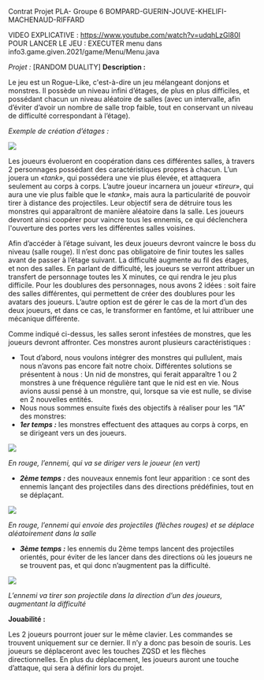 ﻿Contrat Projet PLA- Groupe 6 BOMPARD-GUERIN-JOUVE-KHELIFI-MACHENAUD-RIFFARD
 
 VIDEO EXPLICATIVE : https://www.youtube.com/watch?v=udqhLzGl80I
 POUR LANCER LE JEU : EXECUTER menu dans info3.game.given.2021/game/Menu/Menu.java

*Projet :* [RANDOM DUALITY] **Description :**

Le jeu est un Rogue-Like, c'est-à-dire un jeu mélangeant donjons et monstres. Il possède un niveau infini d’étages, de plus en plus difficiles, et possédant chacun un niveau aléatoire de salles (avec un intervalle, afin d’éviter d’avoir un nombre de salle trop faible, tout en conservant un niveau de difficulté correspondant à l’étage).

*Exemple de création d’étages :*

![](Aspose.Words.81f5e2b7-b276-4afa-a48c-e0969871d296.001.png)

Les joueurs évolueront en coopération dans ces différentes salles, à travers 2 personnages possédant des caractéristiques propres à chacun. L’un jouera un «*tank»*, qui possédera une vie plus élevée, et attaquera seulement au corps à corps. L’autre joueur incarnera un joueur «*tireur»*, qui aura une vie plus faible que le «*tank»*, mais aura la particularité de pouvoir tirer à distance des projectiles. Leur objectif sera de détruire tous les monstres qui apparaîtront de manière aléatoire dans la salle. Les joueurs devront ainsi coopérer pour  vaincre tous les ennemis, ce qui déclenchera l'ouverture des portes vers les différentes salles voisines.

Afin d’accéder à l’étage suivant, les deux joueurs devront vaincre le boss du niveau (salle rouge). Il n’est donc pas obligatoire de finir toutes les salles avant de passer à l’étage suivant. La difficulté augmente au fil des étages, et non des salles. En parlant de difficulté, les joueurs se verront attribuer un transfert de personnage toutes les X minutes, ce qui rendra le jeu plus difficile. Pour les doublures des personnages, nous avons 2 idées : soit faire des salles différentes, qui permettent de créer des doublures pour les avatars des joueurs. L’autre option est de gérer le cas de la mort d’un des deux joueurs, et dans ce cas, le transformer en fantôme, et lui attribuer une mécanique différente.

Comme indiqué ci-dessus, les salles seront infestées de monstres, que les joueurs devront affronter. Ces monstres auront plusieurs caractéristiques :

- Tout d’abord, nous voulons intégrer des monstres qui pullulent, mais nous n’avons pas encore fait notre choix. Différentes solutions se présentent à nous : Un nid de monstres, qui ferait apparaître 1 ou 2 monstres à une fréquence régulière tant que le nid est en vie. Nous avions aussi pensé à un monstre, qui, lorsque sa vie est nulle, se divise en 2 nouvelles entités.
- Nous nous sommes ensuite fixés des objectifs à réaliser pour les “IA” des monstres:
- ***1er temps :*** les monstres effectuent des attaques au corps à corps, en se dirigeant vers un des joueurs.

![](Aspose.Words.81f5e2b7-b276-4afa-a48c-e0969871d296.002.png)

*En rouge, l’ennemi, qui va se diriger vers le joueur (en vert)*

- ***2ème temps :*** des nouveaux ennemis font leur apparition : ce sont des ennemis lançant des projectiles dans des directions prédéfinies, tout en se déplaçant.

![](Aspose.Words.81f5e2b7-b276-4afa-a48c-e0969871d296.003.png)

*En rouge, l’ennemi qui envoie des projectiles (flèches rouges) et se déplace aléatoirement dans la salle*

- ***3ème temps :*** les ennemis du 2ème temps lancent des projectiles orientés, pour éviter de les lancer dans des directions où les joueurs ne se trouvent pas, et qui donc n’augmentent pas la difficulté.

![](Aspose.Words.81f5e2b7-b276-4afa-a48c-e0969871d296.004.png)

*L’ennemi va tirer son projectile dans la direction d’un des joueurs, augmentant la difficulté*

**Jouabilité :**

Les 2 joueurs pourront jouer sur le même clavier. Les commandes se trouvent uniquement sur ce dernier. Il n’y a donc pas besoin de souris. Les joueurs se déplaceront avec les touches ZQSD et les flèches directionnelles. En plus du déplacement, les joueurs auront une touche d’attaque, qui sera à définir lors du projet.
